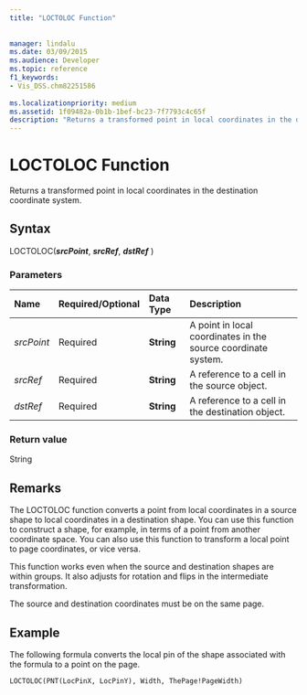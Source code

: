 ```yaml
---
title: "LOCTOLOC Function"
 
 
manager: lindalu
ms.date: 03/09/2015
ms.audience: Developer
ms.topic: reference
f1_keywords:
- Vis_DSS.chm82251586
 
ms.localizationpriority: medium
ms.assetid: 1f09482a-0b1b-1bef-bc23-7f7793c4c65f
description: "Returns a transformed point in local coordinates in the destination coordinate system."
---
```


# LOCTOLOC Function

Returns a transformed point in local coordinates in the destination coordinate system.
  
## Syntax

LOCTOLOC(***srcPoint***, ***srcRef***, ***dstRef*** )
  
### Parameters

|**Name**|**Required/Optional**|**Data Type**|**Description**|
|:-----|:-----|:-----|:-----|
| *srcPoint* <br/> |Required  <br/> |**String** <br/> | A point in local coordinates in the source coordinate system. |
| *srcRef* <br/> |Required  <br/> |**String** <br/> | A reference to a cell in the source object. |
| *dstRef* <br/> |Required  <br/> |**String** <br/> | A reference to a cell in the destination object. |

### Return value

String
  
## Remarks

The LOCTOLOC function converts a point from local coordinates in a source shape to local coordinates in a destination shape. You can use this function to construct a shape, for example, in terms of a point from another coordinate space. You can also use this function to transform a local point to page coordinates, or vice versa.
  
This function works even when the source and destination shapes are within groups. It also adjusts for rotation and flips in the intermediate transformation.
  
The source and destination coordinates must be on the same page.
  
## Example

The following formula converts the local pin of the shape associated with the formula to a point on the page.
  
```vb
LOCTOLOC(PNT(LocPinX, LocPinY), Width, ThePage!PageWidth)
```
